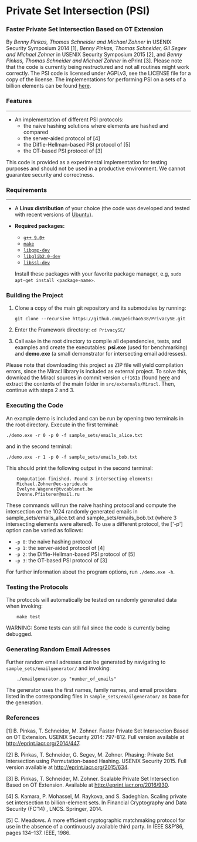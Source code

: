 # Private Set Intersection (PSI)

### Faster Private Set Intersection Based on OT Extension

By *Benny Pinkas, Thomas Schneider and Michael Zohner* in USENIX Security Symposium 2014 [1], *Benny Pinkas, Thomas Schneider, Gil Segev and Michael Zohner* in USENIX Security Symposium 2015 [2], and *Benny Pinkas, Thomas Schneider and Michael Zohner* in ePrint [3]. Please note that the code is currently being restructured and not all routines might work correctly. The PSI code is licensed under AGPLv3, see the LICENSE file for a copy of the license. The implementations for performing PSI on a sets of a billion elements can be found [here](https://github.com/Oleksandr-Tkachenko/PSI_Intersection).

### Features
---

* An implementation of different PSI protocols: 
  * the naive hashing solutions where elements are hashed and compared 
  * the server-aided protocol of [4]
  * the Diffie-Hellman-based PSI protocol of [5]
  * the OT-based PSI protocol of [3]

This code is provided as a experimental implementation for testing purposes and should not be used in a productive environment. We cannot guarantee security and correctness.

### Requirements
---

* A **Linux distribution** of your choice (the code was developed and tested with recent versions of [Ubuntu](http://www.ubuntu.com/)).
* **Required packages:**
  * [`g++ 9.0+`](https://packages.debian.org/testing/g++)
  * [`make`](https://packages.debian.org/testing/make)
  * [`libgmp-dev`](https://packages.debian.org/testing/libgmp-dev)
  * [`libglib2.0-dev`](https://packages.debian.org/testing/libglib2.0-dev)
  * [`libssl-dev`](https://packages.debian.org/testing/libssl-dev)

  Install these packages with your favorite package manager, e.g, `sudo apt-get install <package-name>`.


### Building the Project

1. Clone a copy of the main git repository and its submodules by running:
	```
	git clone --recursive https://github.com/peichao538/PrivacySE.git
	```

2. Enter the Framework directory: `cd PrivacySE/`

3. Call `make` in the root directory to compile all dependencies, tests, and examples and create the executables: **psi.exe** (used for benchmarking) and **demo.exe** (a small demonstrator for intersecting email addresses).

Please note that downloading this project as ZIP file will yield compilation errors, since the Miracl library is included as external project. To solve this, download the Miracl sources in commit version `cff161b` (found [here](https://github.com/CertiVox/Miracl/tree/cff161bad6364548b361b63938a988db23f60c2a) and extract the contents of the main folder in `src/externals/Miracl`. Then, continue with steps 2 and 3.

### Executing the Code

An example demo is included and can be run by opening two terminals in the root directory. Execute in the first terminal:

	./demo.exe -r 0 -p 0 -f sample_sets/emails_alice.txt
	
and in the second terminal:
	
	./demo.exe -r 1 -p 0 -f sample_sets/emails_bob.txt
	

This should print the following output in the second terminal: 

		Computation finished. Found 3 intersecting elements:
		Michael.Zohner@ec-spride.de
		Evelyne.Wagener@tvcablenet.be
		Ivonne.Pfisterer@mail.ru



These commands will run the naive hashing protocol and compute the intersection on the 1024 randomly generated emails in sample_sets/emails_alice.txt and sample_sets/emails_bob.txt (where 3 intersecting elements were altered). To use a different protocol, the ['-p'] option can be varied as follows:
  * `-p 0`: the naive hashing protocol 
  * `-p 1`: the server-aided protocol of [4]
  * `-p 2`: the Diffie-Hellman-based PSI protocol of [5]
  * `-p 3`: the OT-based PSI protocol of [3]

For further information about the program options, run ```./demo.exe -h```.

### Testing the Protocols

The protocols will automatically be tested on randomly generated data when invoking:
```
	make test
```

WARNING: Some tests can still fail since the code is currently being debugged. 

### Generating Random Email Adresses

Further random email adresses can be generated by navigating to `sample_sets/emailgenerator/` and invoking: 

```
	./emailgenerator.py "number_of_emails"
```

The generator uses the first names, family names, and email providers listed in the corresponding files in `sample_sets/emailgenerator/` as base for the generation.

### References

[1] B. Pinkas, T. Schneider, M. Zohner. Faster Private Set Intersection Based on OT Extension. USENIX Security 2014: 797-812. Full version available at http://eprint.iacr.org/2014/447. 

[2] B. Pinkas, T. Schneider, G. Segev, M. Zohner. Phasing: Private Set Intersection using Permutation-based Hashing. USENIX Security 2015. Full version available at http://eprint.iacr.org/2015/634. 

[3] B. Pinkas, T. Schneider, M. Zohner. Scalable Private Set Intersection Based on OT Extension. Available at http://eprint.iacr.org/2016/930. 

[4] S.  Kamara,  P.  Mohassel,  M.  Raykova,  and S. Sadeghian.  Scaling private set intersection to billion-element sets.  In
Financial Cryptography and Data Security (FC’14) , LNCS. Springer, 2014.

[5] C. Meadows.   A more efficient cryptographic matchmaking protocol for use in the absence of a continuously available third party.   In IEEE S&P’86, pages 134–137. IEEE, 1986.

